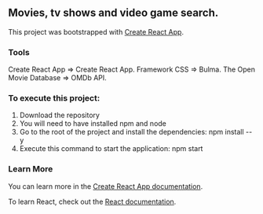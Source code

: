 ## Movies, tv shows and video game search.

This project was bootstrapped with [Create React App](https://github.com/facebook/create-react-app).

### Tools
Create React App => Create React App.
Framework CSS => Bulma.
The Open Movie Database => OMDb API.

### To execute this project:
1. Download the repository
2. You will need to have installed npm and node
3. Go to the root of the project and install the dependencies: npm install --y
4. Execute this command to start the application: npm start


### Learn More

You can learn more in the [Create React App documentation](https://facebook.github.io/create-react-app/docs/getting-started).

To learn React, check out the [React documentation](https://reactjs.org/).

